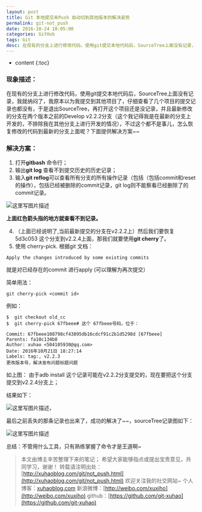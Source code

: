 ```yaml
---
layout: post
title: Git 本地提交未Push 自动切到其他版本的解决姿势
permalink: git-not_push
date: 2016-10-24 18:05:00
categories: GitHub
tags: Git
desc: 在现有的分支上进行修改代码，使用git提交本地代码后，SourceTree上面没有记录，我就纳闷了，我原本以为我提交到其他项目了，仔细查看了几个项目的提交记录也都没有，于是退出SourceTree，再打开这个项目还是没记录...
---
```

* content
{:toc}

### **现象描述：**

在现有的分支上进行修改代码，使用git提交本地代码后，SourceTree上面没有记录，我就纳闷了，我原本以为我提交到其他项目了，仔细查看了几个项目的提交记录也都没有，于是退出SourceTree，再打开这个项目还是没记录，并且最新修改的分支在两个版本之前的Develop v2.2.2分支（这个我记得我是在最新的分支上开发的，不排除我在其他分支上进行开发的情况），不过这个都不是事儿，怎么恢复修改的代码到最新的分支上面呢？下面提供解决方案~~

### **解决方案：**

1. 打开**gitbash** 命令行；
2. 输出**git log** 查看不到提交历史的历史记录；  
3. 输入**git reflog**可以查看所有分支的所有操作记录（包括（包括commit和reset的操作），包括已经被删除的commit记录，git log则不能察看已经删除了的commit记录。

![这里写图片描述](https://img-blog.csdn.net/20161024172334515)

**上面红色箭头指的地方就查看不到记录。**
<!-- more -->
 4. （上面已经说明了,当前最新提交的分支在v2.2.2上）然后我们要恢复5d3c053 这个分支到v2.2.4上面，那我们就要使用**git cherry**了。
 5. 使用 cherry-pick.  根据git 文档：

```
Apply the changes introduced by some existing commits 
```

就是对已经存在的commit 进行apply (可以理解为再次提交）

简单用法：

```
git cherry-pick <commit id>
```


例如：


```
$  git checkout old_cc
$  git cherry-pick 67fbeee# 这个 67fbeee号码，位于：
```

```
Commit: 67fbeee108798cf43895db16cdcf91c2b1d5298d [67fbeee]
Parents: fa10c134b8
Author: xuhao <504105930@qq.com>
Date: 2016年10月21日 18:27:14
Labels: tag:, v2.2.3
更改版本号，解决发布问题标题问题

```

如上图：
由于adb install 这个记录可能在v2.2.2分支提交的，现在要把这个分支提交到v2.2.4分支上；

结果如下：

![这里写图片描述](https://img-blog.csdn.net/20161024175356461)，

最后之前丢失的那条记录也出来了，成功的解决了~~，sourceTree记录图如下：

![这里写图片描述](https://img-blog.csdn.net/20161024175647103)

总结：不管用什么工具，只有熟练掌握了命令才是王道啊~

> 本文由博主辛苦整理下来的笔记； 
> 希望大家能够指点或提出宝贵意见，共同学习，谢谢！ 
> 转载请注明出处：[http://xuhaoblog.com/git/not_push.html](http://xuhaoblog.com/git/not_push.html)
> 欢迎关注我的社交网站~
> 个人博客：[xuhaoblog.com](http://xuhaoblog.com)
> 新浪微博：[http://weibo.com/xuxiho](http://weibo.com/xuxiho)
> github：[https://github.com/git-xuhao](https://github.com/git-xuhao)

